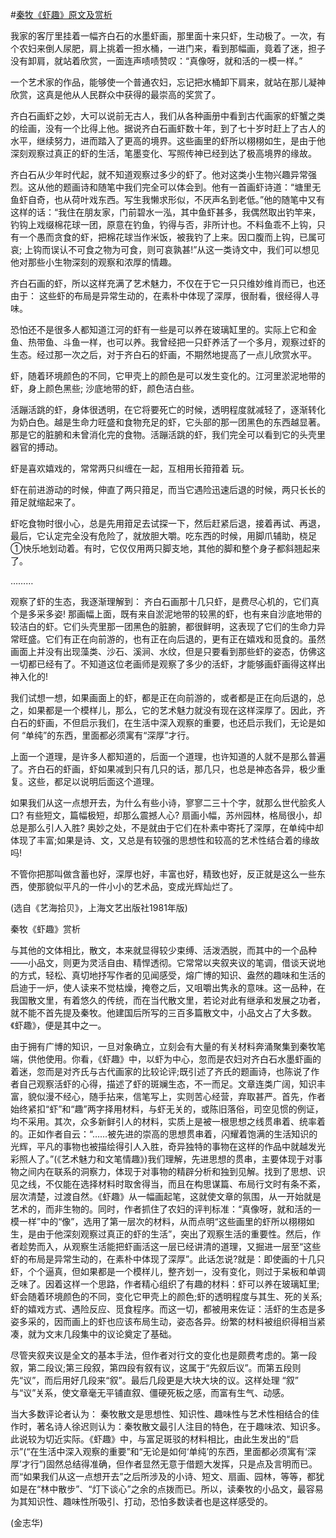 #[秦牧《虾趣》原文及赏析](https://www.vrrw.net/wx/9097.html)

我家的客厅里挂着一幅齐白石的水墨虾画，那里面十来只虾，生动极了。一次，有个农妇来倒人尿肥，肩上挑着一担水桶，一进门来，看到那幅画，竟着了迷，担子没有卸肩，就站着欣赏，一面连声啧啧赞叹：“真像呀，就和活的一模一样。”

一个艺术家的作品，能够使一个普通农妇，忘记把水桶卸下肩来，就站在那儿凝神欣赏，这真是他从人民群众中获得的最崇高的奖赏了。

齐白石画虾之妙，大可以说前无古人，我们从各种画册中看到古代画家的虾蟹之类的绘画，没有一个比得上他。据说齐白石画虾数十年，到了七十岁时赶上了古人的水平，继续努力，进而踏入了更高的境界。这些画里的虾所以栩栩如生，是由于他深刻观察过真正的虾的生活，笔墨变化、写照传神已经到达了极高境界的缘故。



齐白石从少年时代起，就不知道观察过多少的虾了。他对这类小生物兴趣异常强烈。这从他的题画诗和随笔中我们完全可以体会到。他有一首画虾诗道：“塘里无鱼虾自奇，也从荷叶戏东西。写生我懒求形似，不厌声名到老低。”他的随笔中又有这样的话：“我住在朋友家，门前碧水一泓，其中鱼虾甚多，我偶然取出钓竿来，钓钩上戏缀棉花球一团，原意在钓鱼，钓得与否，非所计也。不料鱼乖不上钩，只有一个愚而贪食的虾，把棉花球当作米饭，被我钓了上来。因口腹而上钩，已属可哀; 上钩而误认不可食之物为可食，则可哀孰甚!”从这一类诗文中，我们可以想见他对那些小生物深刻的观察和浓厚的情趣。

齐白石画的虾，所以这样充满了艺术魅力，不仅在于它一只只维妙维肖而已，也还由于： 这些虾的布局是异常生动的，在素朴中体现了深厚，很耐看，很经得人寻味。

恐怕还不是很多人都知道江河的虾有一些是可以养在玻璃缸里的。实际上它和金鱼、热带鱼、斗鱼一样，也可以养。我曾经把一只虾养活了一个多月，观察过虾的生态。经过那一次之后，对于齐白石的虾画，不期然地提高了一点儿欣赏水平。

虾，随着环境颜色的不同，它甲壳上的颜色是可以发生变化的。江河里淤泥地带的虾，身上颜色黑些; 沙底地带的虾，颜色洁白些。

活蹦活跳的虾，身体很透明，在它将要死亡的时候，透明程度就减轻了，逐渐转化为奶白色。越是生命力旺盛和食物充足的虾，它头部的那一团黑色的东西越显著。那是它的脏腑和未曾消化完的食物。活蹦活跳的虾，我们完全可以看到它的头壳里器官的搏动。

虾是喜欢嬉戏的，常常两只纠缠在一起，互相用长箝箝着 玩。

虾在前进游动的时候，伸直了两只箝足，而当它遇险迅速后退的时候，两只长长的箝足就缩起来了。

虾吃食物时很小心，总是先用箝足去试探一下，然后赶紧后退，接着再试、再退，最后，它认定完全没有危险了，就放胆大嚼。吃东西的时候，用脚爪辅助，桡足①快乐地划动着。有时，它仅仅用两只脚支地，其他的脚和整个身子都斜翘起来了。

………

观察了虾的生态，我逐渐理解到： 齐白石画那十几只虾，是费尽心机的，它们真个是多采多姿! 那画幅上面，既有来自淤泥地带的较黑的虾，也有来自沙底地带的较洁白的虾。它们头壳里那一团黑色的脏腑，都很鲜明，这表现了它们的生命力异常旺盛。它们有正在向前游的，也有正在向后退的，更有正在嬉戏和觅食的。虽然画面上并没有出现藻类、沙石、溪涧、水纹，但是只要看到那些虾的姿态，仿佛这一切都已经有了。不知道这位老画师是观察了多少的活虾，才能够画虾画得这样出神入化的!

我们试想一想，如果画面上的虾，都是正在向前游的，或者都是正在向后退的，总之，如果都是一个模样儿，那么，它的艺术魅力就没有现在这样深厚了。因此，齐白石的虾画，不但启示我们，在生活中深入观察的重要，也还启示我们，无论是如何 “单纯”的东西，里面都必须寓有“深厚”才行。

上面一个道理，是许多人都知道的，后面一个道理，也许知道的人就不是那么普遍了。齐白石的虾画，虾如果减到只有几只的话，那几只，也总是神态各异，极少重复。这些，都足以说明后面这个道理。

如果我们从这一点想开去，为什么有些小诗，寥寥二三十个字，就那么世代脍炙人口? 有些短文，篇幅极短，却那么震撼人心? 扇画小幅，苏州园林，格局很小，却总是那么引人入胜? 奥妙之处，不是就由于它们在朴素中寄托了深厚，在单纯中却体现了丰富;如果是诗、文，又总是有较强的思想性和较高的艺术性结合着的缘故吗!

不管你把那叫做含蓄也好，深厚也好，丰富也好，精致也好，反正就是这么一些东西，使那貌似平凡的一件小小的艺术品，变成光辉灿烂了。

(选自《艺海拾贝》，上海文艺出版社1981年版)

秦牧《虾趣》赏析

与其他的文体相比，散文，本来就显得较少束缚、活泼洒脱，而其中的一个品种——小品文，则更为灵活自由、精悍透彻。它常常以夹叙夹议的笔调，借谈天说地的方式，轻松、真切地抒写作者的见闻感受，熔广博的知识、盎然的趣味和生活的启迪于一炉，使人读来不觉枯燥，掩卷之后，又咀嚼出隽永的意味。这一品种，在我国散文里，有着悠久的传统，而在当代散文里，若论对此有继承和发展之功者，就不能不首先提及秦牧。他建国后所写的三百多篇散文中，小品文占了大多数。《虾趣》，便是其中之一。

由于拥有广博的知识，一旦对象确立，立刻会有大量的有关材料奔涌聚集到秦牧笔端，供他使用。你看，《虾趣》中，以虾为中心，忽而是农妇对齐白石水墨虾画的着迷，忽而是对齐氏与古代画家的比较论评;既引述了齐氏的题画诗，也陈说了作者自己观察活虾的心得，描述了虾的斑斓生态，不一而足。文章连类广阔，知识丰富，貌似漫不经心，随手拈来，信笔写上，实则苦心经营，弃取甚严。首先，作者始终紧扣“虾”和“趣”两字择用材料，与虾无关的，或陈旧落俗，司空见惯的例证，均不采用。其次，众多新鲜引人的材料，实质上是被一根思想之线贯串着、统率着的。正如作者自云：“……被先进的崇高的思想贯串着，闪耀着饱满的生活知识的光辉，平凡的事物也被描绘得引人入胜，奇异独特的事物在这样的作品中就越发光彩照人了。”(《艺术魅力和文笔情趣》)我们理解，先进思想的贯串，主要体现于对事物之间内在联系的洞察力，体现于对事物的精辟分析和独到见解。找到了思想、识见之线，不仅能在选择材料时取舍得当，而且在构思谋篇、布局行文时有条不紊，层次清楚，过渡自然。《虾趣》从一幅画起笔，这就使文章的氛围，从一开始就是艺术的，而非生物的。同时，作者抓住了农妇的评判标准：“真像呀，就和活的一模一样”中的“像”，选用了第一层次的材料，从而点明“这些画里的虾所以栩栩如生，是由于他深刻观察过真正的虾的生活”，突出了观察生活的重要性。然后，作者趁势而入，从观察生活能把虾画活这一层已经讲清的道理，又掘进一层至“这些虾的布局是异常生动的，在素朴中体现了深厚”。此话怎说?就是：即使画的十几只虾，个个逼真，但如果都是一个模样儿，整齐划一，没有变化，则过于呆板和单调乏味了。因着这样一个思路，作者精心组织了有趣的材料：虾可以养在玻璃缸里;虾会随着环境颜色的不同，变化它甲壳上的颜色;虾的透明程度与其生、死的关系;虾的嬉戏方式、遇险反应、觅食程序。而这一切，都被用来佐证：活虾的生态是多姿多采的，因而画上的虾也应该布局生动，姿态各异。纷繁的材料被组织得相当紧凑，就为文末几段集中的议论奠定了基础。

尽管夹叙夹议是全文的基本手法，但作者对行文的变化也是颇费考虑的。第一段叙，第二段议;第三段叙，第四段有叙有议，这属于“先叙后议”。而第五段则先“议”，而后用好几段来“叙”。最后几段更是大块大块的议。这样处理 “叙” 与“议”关系，使文章毫无平铺直叙、僵硬死板之感，而富有生气、动感。

当大多数评论者认为： 秦牧散文是思想性、知识性、趣味性与艺术性相结合的佳作时，著名诗人徐迟则认为：秦牧散文最引人注目的特色，在于趣味浓、知识多。此说较为切近实际。《虾趣》中，与富足斑驳的材料相比，由此生发出的“启示”(“在生活中深入观察的重要”和“无论是如何‘单纯’的东西，里面都必须寓有‘深厚’才行”)固然总结得准确，但作者显然无意于借题大发挥，只是点及言明而已。而“如果我们从这一点想开去”之后所涉及的小诗、短文、扇画、园林，等等，都犹如是在“林中散步”、“灯下谈心”之余的点拨而已。所以，读秦牧的小品文，最容易为其知识性、趣味性所吸引、打动，恐怕多数读者也是这样感受的。

(金志华)

